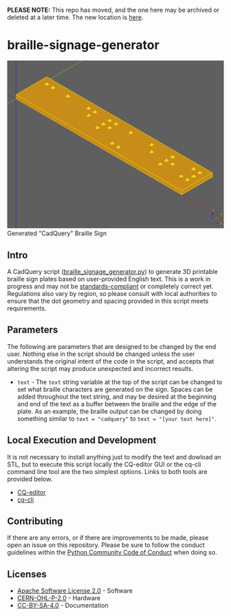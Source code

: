 **PLEASE NOTE:** This repo has moved, and the one here may be archived or deleted at a later time. The new location is [here](https://codeberg.org/7BIndustries/braille-label-generator).

# braille-signage-generator

![Example Braille Sign With CadQuery Text](images/braille_signage_generator.png)
Generated "CadQuery" Braille Sign

## Intro
A CadQuery script ([braille_signage_generator.py](https://github.com/7B-Things/braille-signage-generator/blob/main/braille_signage_generator.py)) to generate 3D printable braille sign plates based on user-provided English text. This is a work in progress and may not be [standards-compliant](http://www.brailleauthority.org/sizespacingofbraille/index.html) or completely correct yet. Regulations also vary by region, so please consult with local authorities to ensure that the dot geometry and spacing provided in this script meets requirements.

## Parameters

The following are parameters that are designed to be changed by the end user. Nothing else in the script should be changed unless the user understands the original intent of the code in the script, and accepts that altering the script may produce unexpected and incorrect results.

* `text` - The `text` string variable at the top of the script can be changed to set what braille characters are generated on the sign. Spaces can be added throughout the text string, and may be desired at the beginning and end of the text as a buffer between the braille and the edge of the plate. As an example, the braille output can be changed by doing something similar to `text = "cadquery"` to `text = "[your text here]"`.

## Local Execution and Development

It is not necessary to install anything just to modify the text and dowload an STL, but to execute this script locally the CQ-editor GUI or the cq-cli command line tool are the two simplest options. Links to both tools are provided below.

* [CQ-editor](https://github.com/CadQuery/CQ-editor/blob/master/README.md)
* [cq-cli](https://github.com/CadQuery/cq-cli/blob/main/README.md)

## Contributing

If there are any errors, or if there are improvements to be made, please open an issue on this repository. Please be sure to follow the conduct guidelines within the [Python Community Code of Conduct](https://www.python.org/psf/conduct/) when doing so.

## Licenses

* [Apache Software License 2.0](https://www.apache.org/licenses/LICENSE-2.0.html) - Software
* [CERN-OHL-P-2.0](https://ohwr.org/cern_ohl_p_v2.txt) - Hardware
* [CC-BY-SA-4.0](https://creativecommons.org/licenses/by-sa/4.0/) - Documentation
